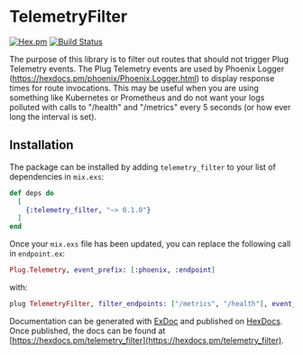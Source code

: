 # TelemetryFilter

[![Hex.pm](https://img.shields.io/hexpm/v/telemetry_filter.svg)](http://hex.pm/packages/telemetry_filter) [![Build Status](https://travis-ci.org/akoutmos/telemetry_filter.svg?branch=master)](https://travis-ci.org/akoutmos/telemetry_filter)

The purpose of this library is to filter out routes that should not trigger Plug Telemetry events. The Plug Telemetry
events are used by Phoenix Logger (https://hexdocs.pm/phoenix/Phoenix.Logger.html) to display response times for route
invocations. This may be useful when you are using something like Kubernetes or Prometheus and do not want your logs
polluted with calls to "/health" and "/metrics" every 5 seconds (or how ever long the interval is set).

## Installation

The package can be installed by adding `telemetry_filter` to your list of dependencies in `mix.exs`:

```elixir
def deps do
  [
    {:telemetry_filter, "~> 0.1.0"}
  ]
end
```

Once your `mix.exs` file has been updated, you can replace the following call in `endpoint.ex`:

```elixir
Plug.Telemetry, event_prefix: [:phoenix, :endpoint]
```

with:

```elixir
plug TelemetryFilter, filter_endpoints: ["/metrics", "/health"], event_prefix: [:phoenix, :endpoint]
```

Documentation can be generated with [ExDoc](https://github.com/elixir-lang/ex_doc) and published on
[HexDocs](https://hexdocs.pm). Once published, the docs can be found at
[https://hexdocs.pm/telemetry_filter](https://hexdocs.pm/telemetry_filter).
